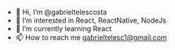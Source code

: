 

- 👋 Hi, I’m @gabrieltelescosta
- 👀 I’m interested in React, ReactNative, NodeJs
- 🌱 I’m currently learning React
- 📫 How to reach me gabrieltelesc1@gmail.com

<!---
gabrieltelescosta/gabrieltelescosta is a ✨ special ✨ repository because its `README.md` (this file) appears on your GitHub profile.
You can click the Preview link to take a look at your changes.
--->
